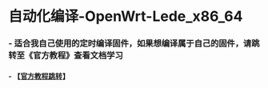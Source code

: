 # 自动化编译-OpenWrt-Lede_x86_64

### - 适合我自己使用的定时编译固件，如果想编译属于自己的固件，请跳转至《官方教程》查看文档学习

#### - 【[官方教程跳转](https://github.com/281677160/build-openwrt/blob/main/README.md)】

